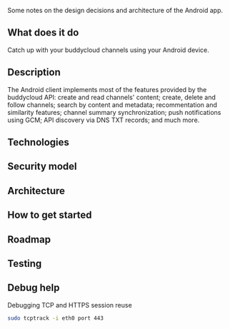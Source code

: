 Some notes on the design decisions and architecture of the Android app.

What does it do
----------

Catch up with your buddycloud channels using your Android device.

Description
----------

The Android client implements most of the features provided by the buddycloud API: 
create and read channels' content; create, delete and follow channels; search by 
content and metadata; recommentation and similarity features; channel summary 
synchronization; push notifications using GCM; API discovery via DNS TXT records; 
and much more. 

Technologies
----------

Security model
----------

Architecture
----------

How to get started
----------

Roadmap
----------

Testing
----------

Debug help
----------

Debugging TCP and HTTPS session reuse

``` bash
sudo tcptrack -i eth0 port 443
```
